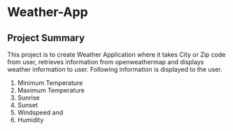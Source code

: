 # Weather-App

## Project Summary
This project is to create Weather Application where it takes City or Zip code from user, retrieves information from openweathermap and displays weather information to user. Following information is displayed to the user.
1. Minimum Temperature
2. Maximum Temperature
3. Sunrise 
4. Sunset
5. Windspeed and 
6. Humidity
